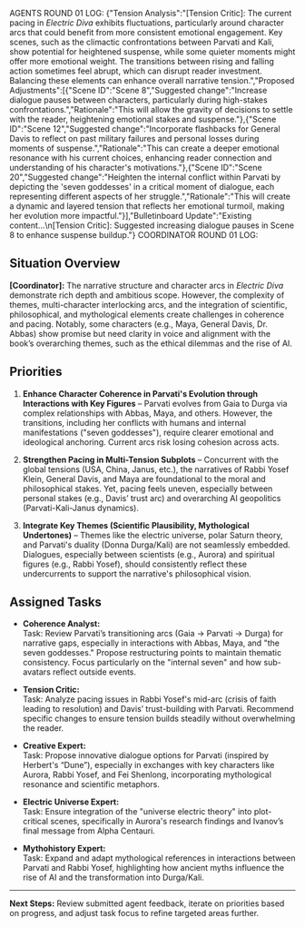 AGENTS ROUND 01 LOG:
{"Tension Analysis":"[Tension Critic]: The current pacing in *Electric Diva* exhibits fluctuations, particularly around character arcs that could benefit from more consistent emotional engagement. Key scenes, such as the climactic confrontations between Parvati and Kali, show potential for heightened suspense, while some quieter moments might offer more emotional weight. The transitions between rising and falling action sometimes feel abrupt, which can disrupt reader investment. Balancing these elements can enhance overall narrative tension.","Proposed Adjustments":[{"Scene ID":"Scene 8","Suggested change":"Increase dialogue pauses between characters, particularly during high-stakes confrontations.","Rationale":"This will allow the gravity of decisions to settle with the reader, heightening emotional stakes and suspense."},{"Scene ID":"Scene 12","Suggested change":"Incorporate flashbacks for General Davis to reflect on past military failures and personal losses during moments of suspense.","Rationale":"This can create a deeper emotional resonance with his current choices, enhancing reader connection and understanding of his character's motivations."},{"Scene ID":"Scene 20","Suggested change":"Heighten the internal conflict within Parvati by depicting the 'seven goddesses' in a critical moment of dialogue, each representing different aspects of her struggle.","Rationale":"This will create a dynamic and layered tension that reflects her emotional turmoil, making her evolution more impactful."}],"Bulletinboard Update":"Existing content...\n[Tension Critic]: Suggested increasing dialogue pauses in Scene 8 to enhance suspense buildup."}
COORDINATOR ROUND 01 LOG: 
## Situation Overview
**[Coordinator]:** The narrative structure and character arcs in *Electric Diva* demonstrate rich depth and ambitious scope. However, the complexity of themes, multi-character interlocking arcs, and the integration of scientific, philosophical, and mythological elements create challenges in coherence and pacing. Notably, some characters (e.g., Maya, General Davis, Dr. Abbas) show promise but need clarity in voice and alignment with the book’s overarching themes, such as the ethical dilemmas and the rise of AI.

## Priorities
1. **Enhance Character Coherence in Parvati's Evolution through Interactions with Key Figures** – Parvati evolves from Gaia to Durga via complex relationships with Abbas, Maya, and others. However, the transitions, including her conflicts with humans and internal manifestations ("seven goddesses"), require clearer emotional and ideological anchoring. Current arcs risk losing cohesion across acts.
   
2. **Strengthen Pacing in Multi-Tension Subplots** – Concurrent with the global tensions (USA, China, Janus, etc.), the narratives of Rabbi Yosef Klein, General Davis, and Maya are foundational to the moral and philosophical stakes. Yet, pacing feels uneven, especially between personal stakes (e.g., Davis’ trust arc) and overarching AI geopolitics (Parvati-Kali-Janus dynamics).
   
3. **Integrate Key Themes (Scientific Plausibility, Mythological Undertones)** – Themes like the electric universe, polar Saturn theory, and Parvati's duality (Donna Durga/Kali) are not seamlessly embedded. Dialogues, especially between scientists (e.g., Aurora) and spiritual figures (e.g., Rabbi Yosef), should consistently reflect these undercurrents to support the narrative's philosophical vision.

## Assigned Tasks
- **Coherence Analyst:**  
  Task: Review Parvati’s transitioning arcs (Gaia → Parvati → Durga) for narrative gaps, especially in interactions with Abbas, Maya, and "the seven goddesses." Propose restructuring points to maintain thematic consistency. Focus particularly on the "internal seven" and how sub-avatars reflect outside events.
   
- **Tension Critic:**  
  Task: Analyze pacing issues in Rabbi Yosef's mid-arc (crisis of faith leading to resolution) and Davis’ trust-building with Parvati. Recommend specific changes to ensure tension builds steadily without overwhelming the reader.

- **Creative Expert:**  
  Task: Propose innovative dialogue options for Parvati (inspired by Herbert's “Dune”), especially in exchanges with key characters like Aurora, Rabbi Yosef, and Fei Shenlong, incorporating mythological resonance and scientific metaphors.

- **Electric Universe Expert:**  
  Task: Ensure integration of the "universe electric theory" into plot-critical scenes, specifically in Aurora's research findings and Ivanov’s final message from Alpha Centauri.

- **Mythohistory Expert:**  
  Task: Expand and adapt mythological references in interactions between Parvati and Rabbi Yosef, highlighting how ancient myths influence the rise of AI and the transformation into Durga/Kali.

---
**Next Steps:** Review submitted agent feedback, iterate on priorities based on progress, and adjust task focus to refine targeted areas further.